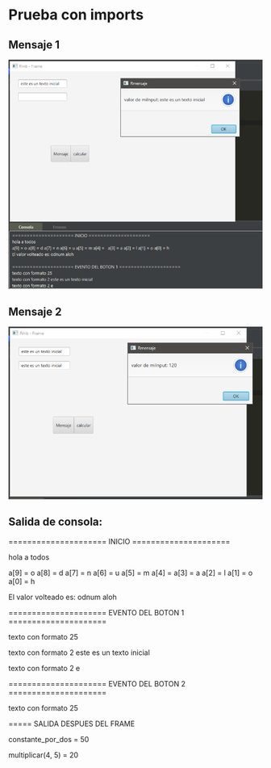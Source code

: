 # Prueba con imports

## Mensaje 1

![res1](doc/01.png "01")

## Mensaje 2

![res2](doc/02.png "02")

## Salida de consola:

===================== INICIO =====================

hola a todos

a[9] = o a[8] = d a[7] = n a[6] = u a[5] = m a[4] = a[3] = a a[2] = l a[1] = o a[0] = h

El valor volteado es: odnum aloh

===================== EVENTO DEL BOTON 1 =====================

texto con formato 25

texto con formato 2 este es un texto inicial

texto con formato 2 e

===================== EVENTO DEL BOTON 2 =====================

texto con formato 25

===== SALIDA DESPUES DEL FRAME

constante_por_dos = 50

multiplicar(4, 5) = 20
